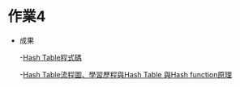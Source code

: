 # 作業4
 * 成果
 
   -[Hash Table程式碼](https://github.com/pignini/as/blob/master/HW4/hash_table_06170129.py)
   
    -[Hash Table流程圖、學習歷程與Hash Table 與Hash function原理](https://github.com/pignini/as/blob/master/HW4/Hash%20Table流程圖、學習歷程與Hash%20Table%20與Hash%20function原理.md)


